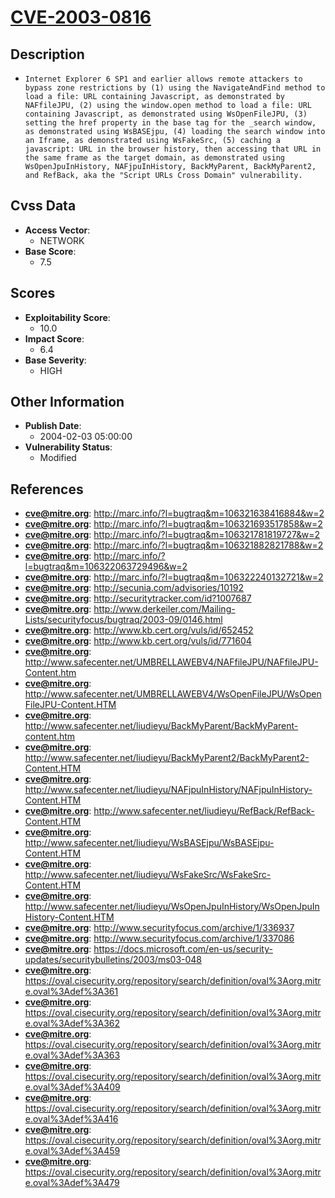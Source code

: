 
# [CVE-2003-0816](https://cve.mitre.org/cgi-bin/cvename.cgi?name=CVE-2003-0816)

## Description

- `Internet Explorer 6 SP1 and earlier allows remote attackers to bypass zone restrictions by (1) using the NavigateAndFind method to load a file: URL containing Javascript, as demonstrated by NAFfileJPU, (2) using the window.open method to load a file: URL containing Javascript, as demonstrated using WsOpenFileJPU, (3) setting the href property in the base tag for the _search window, as demonstrated using WsBASEjpu, (4) loading the search window into an Iframe, as demonstrated using WsFakeSrc, (5) caching a javascript: URL in the browser history, then accessing that URL in the same frame as the target domain, as demonstrated using WsOpenJpuInHistory, NAFjpuInHistory, BackMyParent, BackMyParent2, and RefBack, aka the "Script URLs Cross Domain" vulnerability.`

## Cvss Data

- **Access Vector**:
  - NETWORK
- **Base Score**:
  - 7.5

## Scores

- **Exploitability Score**:
  - 10.0
- **Impact Score**:
  - 6.4
- **Base Severity**:
  - HIGH

## Other Information

- **Publish Date**:
  - 2004-02-03 05:00:00
- **Vulnerability Status**:
  - Modified

## References

- **cve@mitre.org**: http://marc.info/?l=bugtraq&m=106321638416884&w=2
- **cve@mitre.org**: http://marc.info/?l=bugtraq&m=106321693517858&w=2
- **cve@mitre.org**: http://marc.info/?l=bugtraq&m=106321781819727&w=2
- **cve@mitre.org**: http://marc.info/?l=bugtraq&m=106321882821788&w=2
- **cve@mitre.org**: http://marc.info/?l=bugtraq&m=106322063729496&w=2
- **cve@mitre.org**: http://marc.info/?l=bugtraq&m=106322240132721&w=2
- **cve@mitre.org**: http://secunia.com/advisories/10192
- **cve@mitre.org**: http://securitytracker.com/id?1007687
- **cve@mitre.org**: http://www.derkeiler.com/Mailing-Lists/securityfocus/bugtraq/2003-09/0146.html
- **cve@mitre.org**: http://www.kb.cert.org/vuls/id/652452
- **cve@mitre.org**: http://www.kb.cert.org/vuls/id/771604
- **cve@mitre.org**: http://www.safecenter.net/UMBRELLAWEBV4/NAFfileJPU/NAFfileJPU-Content.htm
- **cve@mitre.org**: http://www.safecenter.net/UMBRELLAWEBV4/WsOpenFileJPU/WsOpenFileJPU-Content.HTM
- **cve@mitre.org**: http://www.safecenter.net/liudieyu/BackMyParent/BackMyParent-content.htm
- **cve@mitre.org**: http://www.safecenter.net/liudieyu/BackMyParent2/BackMyParent2-Content.HTM
- **cve@mitre.org**: http://www.safecenter.net/liudieyu/NAFjpuInHistory/NAFjpuInHistory-Content.HTM
- **cve@mitre.org**: http://www.safecenter.net/liudieyu/RefBack/RefBack-Content.HTM
- **cve@mitre.org**: http://www.safecenter.net/liudieyu/WsBASEjpu/WsBASEjpu-Content.HTM
- **cve@mitre.org**: http://www.safecenter.net/liudieyu/WsFakeSrc/WsFakeSrc-Content.HTM
- **cve@mitre.org**: http://www.safecenter.net/liudieyu/WsOpenJpuInHistory/WsOpenJpuInHistory-Content.HTM
- **cve@mitre.org**: http://www.securityfocus.com/archive/1/336937
- **cve@mitre.org**: http://www.securityfocus.com/archive/1/337086
- **cve@mitre.org**: https://docs.microsoft.com/en-us/security-updates/securitybulletins/2003/ms03-048
- **cve@mitre.org**: https://oval.cisecurity.org/repository/search/definition/oval%3Aorg.mitre.oval%3Adef%3A361
- **cve@mitre.org**: https://oval.cisecurity.org/repository/search/definition/oval%3Aorg.mitre.oval%3Adef%3A362
- **cve@mitre.org**: https://oval.cisecurity.org/repository/search/definition/oval%3Aorg.mitre.oval%3Adef%3A363
- **cve@mitre.org**: https://oval.cisecurity.org/repository/search/definition/oval%3Aorg.mitre.oval%3Adef%3A409
- **cve@mitre.org**: https://oval.cisecurity.org/repository/search/definition/oval%3Aorg.mitre.oval%3Adef%3A416
- **cve@mitre.org**: https://oval.cisecurity.org/repository/search/definition/oval%3Aorg.mitre.oval%3Adef%3A459
- **cve@mitre.org**: https://oval.cisecurity.org/repository/search/definition/oval%3Aorg.mitre.oval%3Adef%3A479
